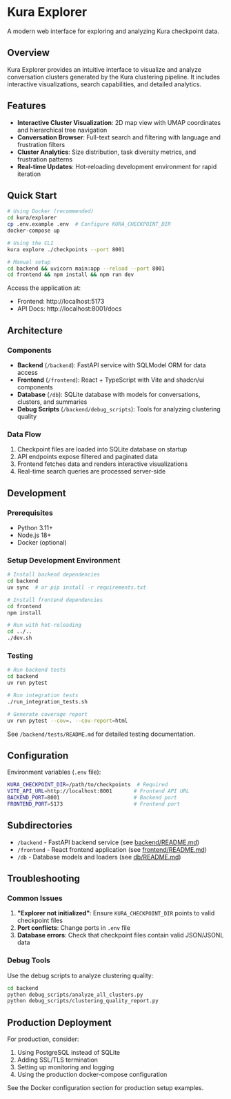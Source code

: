 # Kura Explorer

A modern web interface for exploring and analyzing Kura checkpoint data.

## Overview

Kura Explorer provides an intuitive interface to visualize and analyze conversation clusters generated by the Kura clustering pipeline. It includes interactive visualizations, search capabilities, and detailed analytics.

## Features

- **Interactive Cluster Visualization**: 2D map view with UMAP coordinates and hierarchical tree navigation
- **Conversation Browser**: Full-text search and filtering with language and frustration filters
- **Cluster Analytics**: Size distribution, task diversity metrics, and frustration patterns
- **Real-time Updates**: Hot-reloading development environment for rapid iteration

## Quick Start

```bash
# Using Docker (recommended)
cd kura/explorer
cp .env.example .env  # Configure KURA_CHECKPOINT_DIR
docker-compose up

# Using the CLI
kura explore ./checkpoints --port 8001

# Manual setup
cd backend && uvicorn main:app --reload --port 8001
cd frontend && npm install && npm run dev
```

Access the application at:
- Frontend: http://localhost:5173
- API Docs: http://localhost:8001/docs

## Architecture

### Components

- **Backend** (`/backend`): FastAPI service with SQLModel ORM for data access
- **Frontend** (`/frontend`): React + TypeScript with Vite and shadcn/ui components
- **Database** (`/db`): SQLite database with models for conversations, clusters, and summaries
- **Debug Scripts** (`/backend/debug_scripts`): Tools for analyzing clustering quality

### Data Flow

1. Checkpoint files are loaded into SQLite database on startup
2. API endpoints expose filtered and paginated data
3. Frontend fetches data and renders interactive visualizations
4. Real-time search queries are processed server-side

## Development

### Prerequisites

- Python 3.11+
- Node.js 18+
- Docker (optional)

### Setup Development Environment

```bash
# Install backend dependencies
cd backend
uv sync  # or pip install -r requirements.txt

# Install frontend dependencies
cd frontend
npm install

# Run with hot-reloading
cd ../..
./dev.sh
```

### Testing

```bash
# Run backend tests
cd backend
uv run pytest

# Run integration tests
./run_integration_tests.sh

# Generate coverage report
uv run pytest --cov=. --cov-report=html
```

See `/backend/tests/README.md` for detailed testing documentation.

## Configuration

Environment variables (`.env` file):

```bash
KURA_CHECKPOINT_DIR=/path/to/checkpoints  # Required
VITE_API_URL=http://localhost:8001       # Frontend API URL
BACKEND_PORT=8001                        # Backend port
FRONTEND_PORT=5173                       # Frontend port
```

## Subdirectories

- `/backend` - FastAPI backend service (see [backend/README.md](./backend/README.md))
- `/frontend` - React frontend application (see [frontend/README.md](./frontend/README.md))
- `/db` - Database models and loaders (see [db/README.md](./db/README.md))

## Troubleshooting

### Common Issues

1. **"Explorer not initialized"**: Ensure `KURA_CHECKPOINT_DIR` points to valid checkpoint files
2. **Port conflicts**: Change ports in `.env` file
3. **Database errors**: Check that checkpoint files contain valid JSON/JSONL data

### Debug Tools

Use the debug scripts to analyze clustering quality:

```bash
cd backend
python debug_scripts/analyze_all_clusters.py
python debug_scripts/clustering_quality_report.py
```

## Production Deployment

For production, consider:

1. Using PostgreSQL instead of SQLite
2. Adding SSL/TLS termination
3. Setting up monitoring and logging
4. Using the production docker-compose configuration

See the Docker configuration section for production setup examples.